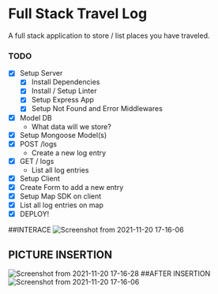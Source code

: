 # Full Stack Travel Log

A full stack application to store / list places you have traveled.

### TODO

* [x] Setup Server
  * [x] Install Dependencies
  * [x] Install / Setup Linter
  * [x] Setup Express App
  * [x] Setup Not Found and Error Middlewares
* [x] Model DB
  * What data will we store?
* [x] Setup Mongoose Model(s)
* [x] POST /logs
  * Create a new log entry
* [x] GET / logs
  * List all log entries
* [x] Setup Client
* [x] Create Form to add a new entry
* [x] Setup Map SDK on client
* [x] List all log entries on map
* [x] DEPLOY!

##INTERACE
![Screenshot from 2021-11-20 17-16-06](https://user-images.githubusercontent.com/60481045/188498318-fd0e72d7-1e8c-47b6-ab3d-8179278c085e.png)
## PICTURE INSERTION
![Screenshot from 2021-11-20 17-16-28](https://user-images.githubusercontent.com/60481045/188498373-72491ffc-0cfe-4743-be81-2fcbcc847fb7.png)
##AFTER INSERTION
![Screenshot from 2021-11-20 17-16-06](https://user-images.githubusercontent.com/60481045/188498405-38c2488e-9220-4915-9a82-b6398b997781.png)
